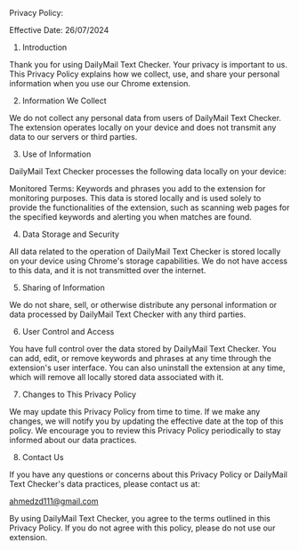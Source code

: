 Privacy Policy:

Effective Date: 26/07/2024

1. Introduction

Thank you for using DailyMail Text Checker. Your privacy is important to us. This Privacy Policy explains how we collect, use, and share your personal information when you use our Chrome extension.

2. Information We Collect

We do not collect any personal data from users of DailyMail Text Checker. The extension operates locally on your device and does not transmit any data to our servers or third parties.

3. Use of Information

DailyMail Text Checker processes the following data locally on your device:

Monitored Terms: Keywords and phrases you add to the extension for monitoring purposes.
This data is stored locally and is used solely to provide the functionalities of the extension, such as scanning web pages for the specified keywords and alerting you when matches are found.

4. Data Storage and Security

All data related to the operation of DailyMail Text Checker is stored locally on your device using Chrome's storage capabilities. We do not have access to this data, and it is not transmitted over the internet.

5. Sharing of Information

We do not share, sell, or otherwise distribute any personal information or data processed by DailyMail Text Checker with any third parties.

6. User Control and Access

You have full control over the data stored by DailyMail Text Checker. You can add, edit, or remove keywords and phrases at any time through the extension's user interface. You can also uninstall the extension at any time, which will remove all locally stored data associated with it.

7. Changes to This Privacy Policy

We may update this Privacy Policy from time to time. If we make any changes, we will notify you by updating the effective date at the top of this policy. We encourage you to review this Privacy Policy periodically to stay informed about our data practices.

8. Contact Us

If you have any questions or concerns about this Privacy Policy or DailyMail Text Checker's data practices, please contact us at:

ahmedzd111@gmail.com

By using DailyMail Text Checker, you agree to the terms outlined in this Privacy Policy. If you do not agree with this policy, please do not use our extension.

